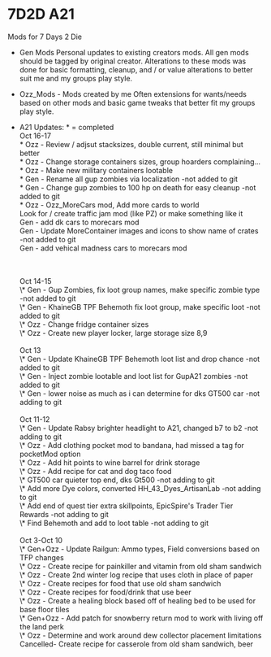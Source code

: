 # 7D2D A21
Mods for 7 Days 2 Die

- Gen Mods
Personal updates to existing creators mods. 
All gen mods should be tagged by original creator. Alterations to these mods was done for basic formatting, cleanup, and / or value alterations to better suit me and my groups play style.

- Ozz_Mods - Mods created by me
Often extensions for wants/needs based on other mods and basic game tweaks that better fit my groups play style.

- A21 Updates: 	\* = completed
	<br />Oct 16-17
	<br />\* Ozz - Review / adjsut stacksizes, double current, still minimal but better
	<br />\* Ozz - Change storage containers sizes, group hoarders complaining...
	<br />\* Ozz - Make new military containers lootable
	<br />\* Gen - Rename all gup zombies via localization -not added to git
	<br />\* Gen - Change gup zombies to 100 hp on death for easy cleanup -not added to git
	<br />\* Ozz - Ozz_MoreCars mod, Add more cards to world
	<br />Look for / create traffic jam mod (like PZ) or make something like it
	<br />Gen - add dk cars to morecars mod
	<br />Gen - Update MoreContainer images and icons to show name of crates -not added to git
	<br />Gen - add vehical madness cars to morecars mod

	<br />
	<br />Oct 14-15
	<br />\* Gen - Gup Zombies, fix loot group names, make specific zombie type -not added to git
	<br />\* Gen - KhaineGB TPF Behemoth fix loot group, make specific loot -not added to git
	<br />\* Ozz - Change fridge container sizes
	<br />\* Ozz - Create new player locker, large storage size 8,9

	<br />
	<br />Oct 13
	<br />\* Gen - Update KhaineGB TPF Behemoth loot list and drop chance -not added to git
	<br />\* Gen - Inject zombie lootable and loot list for GupA21 zombies -not added to git
	<br />\* Gen - lower noise as much as i can determine for dks GT500 car -not adding to git

	<br />
	<br />Oct 11-12
	<br />\* Gen - Update Rabsy brighter headlight to A21, changed b7 to b2 -not adding to git
	<br />\* Ozz - Add clothing pocket mod to bandana, had missed a tag for pocketMod option
	<br />\* Ozz - Add hit points to wine barrel for drink storage
	<br />\* Ozz - Add recipe for cat and dog taco food
	<br />\* GT500 car quieter top end, dks Gt500 -not adding to git
	<br />\* Add more Dye colors, converted HH_43_Dyes_ArtisanLab -not adding to git
	<br />\* Add end of quest tier extra skillpoints, EpicSpire's Trader Tier Rewards -not adding to git
	<br />\* Find Behemoth and add to loot table -not adding to git

	<br />
	<br />Oct 3-Oct 10
	<br />\* Gen+Ozz - Update Railgun: Ammo types, Field conversions based on TFP changes
	<br />\* Ozz - Create recipe for painkiller and vitamin from old sham sandwich
	<br />\* Ozz - Create 2nd winter log recipe that uses cloth in place of paper
	<br />\* Ozz - Create recipes for food that use old sham sandwich 
	<br />\* Ozz - Create recipes for food/drink that use beer
	<br />\* Ozz - Create a healing block based off of healing bed to be used for base floor tiles
	<br />\* Gen+Ozz - Add patch for snowberry return mod to work with living off the land perk
	<br />\* Ozz - Determine and work around dew collector placement limitations
	<br />Cancelled- Create recipe for casserole from old sham sandwich, beer
